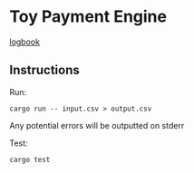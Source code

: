 # Toy Payment Engine
[logbook](https://github.com/laminae-technic-rustle/toy-payments-engine/blob/master/logbook.md)

## Instructions
Run:
```
cargo run -- input.csv > output.csv
```
Any potential errors will be outputted on stderr

Test:
```
cargo test
```
